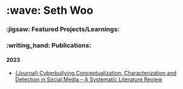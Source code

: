 <h1 align="left" id="sethwoo-title">:wave: Seth Woo</h1>
<h3 align="left"></h3>

<h3 align="left">:jigsaw: Featured Projects/Learnings: </h2>

<h3 align="left">:writing_hand: Publications: </h2>

<h4 align="left"> 2023 </h3>

- [(Journal) Cyberbullying Conceptualization, Characterization and Detection in Social Media – A Systematic Literature Review](https://journals.iium.edu.my/kict/index.php/IJPCC/article/view/374)
